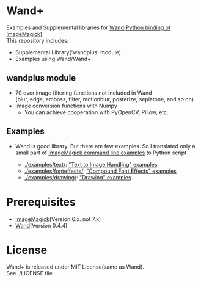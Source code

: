 # Wand+
Examples and Supplemental libraries for [Wand(Python binding of ImageMagick)](https://github.com/dahlia/wand)  
This repository includes:

- Supplemental Library('wandplus' module)
- Examples using Wand/Wand+

## wandplus module

- 70 over image filtering functions not included in Wand  
(blur, edge, emboss, filter, motionblur, posterize, sepiatone, and so on)
- Image conversion functions with Numpy
    - You can achieve cooperation with PyOpenCV, Pillow, etc.

## Examples

- Wand is good library. But there are few examples. So I translated only a small part of [ImageMagick command line examples](http://www.imagemagick.org/Usage/) to Python script

    - [./examples/text/](https://github.com/chromia/wandplus/tree/master/examples/text/): ["Text to Image Handling" examples](http://www.imagemagick.org/Usage/text/)
    - [./examples/fonteffects/](https://github.com/chromia/wandplus/tree/master/examples/fonteffects/): ["Compound Font Effects" examples](http://www.imagemagick.org/Usage/fonts/)
    - [./examples/drawing/](https://github.com/chromia/wandplus/tree/master/examples/drawing): ["Drawing" examples](http://www.imagemagick.org/Usage/draw/)

# Prerequisites

- [ImageMagick](http://imagemagick.org/script/index.php)(Version 6.x. not 7.x)
- [Wand](http://docs.wand-py.org/en/0.4.4/)(Version 0.4.4)

# License

Wand+ is released under MIT License(same as Wand).  
See ./LICENSE file
